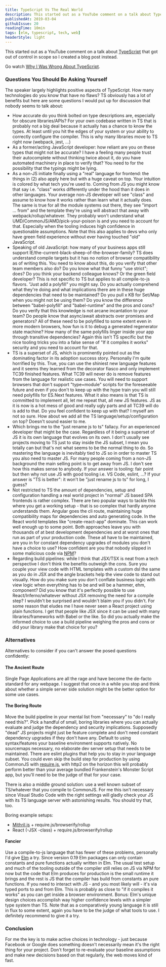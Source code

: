 ```yaml
---
title: TypeScript Vs The Real World
description: This started out as a YouTube comment on a talk about TypeScript that got out of control in scope so I created a blog post instead.
publishedAt: 2019-03-04
githubIssue: 20
readingTime: 10min
tags: [elm, typescript, tech, web]
headerStyle: light
---
```


This started out as a YouTube comment on a talk about <a href="https://www.typescriptlang.org" target="_blank" rel="noopener noreferrer">TypeScript</a> that got out of control in scope so I created a blog post instead.

Go watch <a href="https://youtu.be/AQOEZVG2WY0" target="_blank" rel="noopener noreferrer">Why I Was Wrong About TypeScript</a>.

### Questions You Should Be Asking Yourself

The speaker largely highlights positive aspects of TypeScript. How many technologies do you know that have no flaws? TS obviously has a lot of benefits but here are some questions I would put up for discussion that nobody seems to talk about:

* How accurate do you think bolted on type descriptions are, especially for obscure libraries/APIs? For your own codebase written in TS that is probably not a big deal because it actually has a chance to know the types. At least until you hit the edges of your system or your ability to correctly configure the compiler. This is why many libraries move to TS right now (webpack, jest, …)
* As a former/acting JavaScript developer: how reliant are you on these types that might not be accurate? I have a feeling many people trust their autocomplete without thinking twice about it, do you have automated machinery in place to verify that? You need to for the possibility that the typings might be lying.
* As a non-JS initiate finally using a "real" language for frontend: the things in (2) also apply here but with a huge caveat on top. Your intuition is colored by what tech you're used to. Coming from JS you might know that say i.e. "class" works differently under the hood than it does in other languages. Your average non-JS developer will see "class" and assume to know how it works rather than learn what it actually does. The same is true for all the module systems out there, they see "import … from" and the template they're using will abstract that away with webpack/rollup/whatever. They probably won't understand what UMD/CommonJS/AMD/pick-your-poison is and you need to account for that. Especially when the tooling induces high confidence in questionable assumptions. Note that this also applies to devs who only have green field experience without ever having touched "old" JavaScript.
* Speaking of old JavaScript: how many of your business apps still support IE/the-current-black-sheep-of-the-browser-family? TS does understand compile targets but it has no notion of browser compatibility as of writing this. You need to know about this, do you verify that other team members also do? Do you know what that funny "use strict"; does? Do you think your backend colleague knows? Or the green field developer? This is not specific to TS but applies to all compile-to-js flavors. "Just add a polyfill" you might say. Do you actually comprehend what they're doing and what implications there are in these huge dependencies that need to be maintained? Do you pull x KB for Set/Map when you might not be using them? Do you know the difference between "babel-polyfill" and "babel-runtime" and the pros and cons? Do you verify that this knowledge is not arcane incantation to your team? Do people know that async/await abstracts over promises and generators? All of these need to be polyfilled to some extent even in more modern browsers, how fun is it to debug a generated regenerator state machine? How many of the same polyfills linger inside your app through transitive dependencies? Again this isn't TS specific but the nice tooling tricks you into a false sense of "If it compiles it works" security and you need to account for that.
* TS is a superset of JS, which is prominently pointed out as the dominating factor in its adoption success story. Personally I'm quite horrified by this. True, you can use the shiniest new language features and it seems they learned from the decorator fiasco and only implement TC39 finished features. What TC39 will never do is remove features from the language for realistic use cases. You will need to support browsers that don't support "type=module" scripts for the foreseeable future and even if you don't to keep up with the hype train you will still need polyfills for ES.Next features. What it also means is that TS is committed to implement all, let me repeat that, all new JS features. JS as it is now is a hot mess of good and really ugly parts and all TC39 will do is add to that. Do you feel confident to keep up with that? I myself am not so sure. How about we add all the TS language/setup/configuration on top? Doesn't sound easier to me.
* Which brings me to the "just rename js to ts" fallacy. For an experienced developer that might be the case. Regardless of it being a superset of JS it is its own language that evolves on its own. I don't usually see projects moving to TS just to stay inside the JS subset, I mean you totally can but that's not what seems to be the normal thing to do. So mastering the language is inevitably tied to JS so in order to master TS you also need to master JS. For many people coming from a non-JS background the main selling point is to get away from JS. I don't see how this makes sense to anybody. If your answer is tooling: fair point but then why not use JS with good tooling i.e. VS Code, eslint, …? If your answer is "TS is better": it won't be "just rename js to ts" for long, I guess?
* Not restricted to TS the amount of dependencies, setup and configuration handling a real world project in "normal" JS based SPA frontends is rather complex. There are two popular ways to tackle this where you get a working setup - that is so complex that hardly anyone understands them. Angular goes the cli route, maintaining huge compatibility maps for dependencies and auto generating code. In the React world templates like "create-react-app" dominate. This can work well enough up to some point. Both approaches leave you with thousands of at best development dependencies and at worst ones that run as part of your production code. These all have to be maintained, are you in for constant dependency upgrades of modules you don't have a choice to use? How confident are you that nobody slipped in some malicious code via <a href="https://npmjs.com" target="_blank" rel="noopener noreferrer">NPM</a>?
* Regarding build pipelines: while I think that JSX/TSX is neat from a tech perspective I don't think the benefits outweigh the cons. Sure you couple your view code with HTML templates with a custom dsl the same as you do in JSX and the angle brackets help the view code to stand out visually. How do you make sure you don't conflate business logic with view logic when everything has to be and will be a hammer, ehm, component? Did you know that it's perfectly possible to use React/Inferno/whatever without JSX removing the need for a compile step? I wouldn't be surprised and wouldn't blaim you if you didn't. For some reason that eludes me I have never seen a React project using plain functions. I get that people like JSX since it can be used with many libraries/frameworks with Babel or the like. So did you actually make the informed choice to use a build pipeline weighing the pros and cons or did your library make that choice for you?

### Alternatives

Alternatives to consider if you can't answer the posed questions confidently:

#### The Ancient Route

Single Page Applications are all the rage and have become the de-facto standard for any webpage. I suggest that once in a while you stop and think about whether a simple server side solution might be the better option for some use cases.

#### The Boring Route

Move the build pipeline in your mental list from "necessary" to "do I really need this?". Pick a handful of small, boring libraries where you can actually evaluate and judge the dependency and security implications. Supposedly "dead" JS projects might just be feature complete and don't need constant dependency upgrades if they don't have any. Default to using syntax/features your baseline environment supports natively. No sourcemaps necessary, no elaborate dev server setup that needs to be maintained. There are eslint plugins that help you to stay in your language subset. You could even skip the build step for production by using CommonJS with <a href="https://requirejs.org" target="_blank" rel="noopener noreferrer">require.js</a>, with http2 on the horizon this will probably perform better than your average bundled Frankenstein's Monster Script app, but you'll need to be the judge of that for your case.

There is also a middle ground solution: use a well known subset of TS/whatever that you compile to CommonJS. For me this isn't necessary since Visual Studio Code with the right settings will gladly check your JS with its TS language server with astonishing results. You should try that, too.

Boring example setups:

* <a href="https://mithril.js.org" target="_blank" rel="noopener noreferrer">Mithril.js</a> + require.js/browserify/rollup
* React (-JSX -class) + require.js/browserify/rollup

#### Fancier

Use a compile-to-js language that has fewer of these problems, personally I'd give <a href="https://elm-lang.org" target="_blank" rel="noopener noreferrer">Elm</a> a try. Since version 0.19 Elm packages can only contain constants and pure functions actually written in Elm. The usual test setup and much of the tooling outside of the compiler still relies on JS via NPM for now but the code that Elm produces for production is the small runtime it brings and the rest is JS that the compiler has build from constants an pure functions. If you need to interact with JS - and you most likely will - it's via typed ports to and from Elm. This is probably as close to "if it compiles it works" as you can get inside a browser environment. Bonus: Elm's unique design choices accomplish way higher confidence levels with a simpler type system than TS. Note that as a comparatively young language it is still in flux to some extent, again you have to be the judge of what tools to use. I definitely recommend to give it a try.

### Conclusion

For me the key is to make active choices in technology - just because Facebook or Google does something doesn't necessarily mean it's the right thing for your project. Don't forget to re-evaluate your baseline assumptions and make new decisions based on that regularly, the web moves kind of fast.
